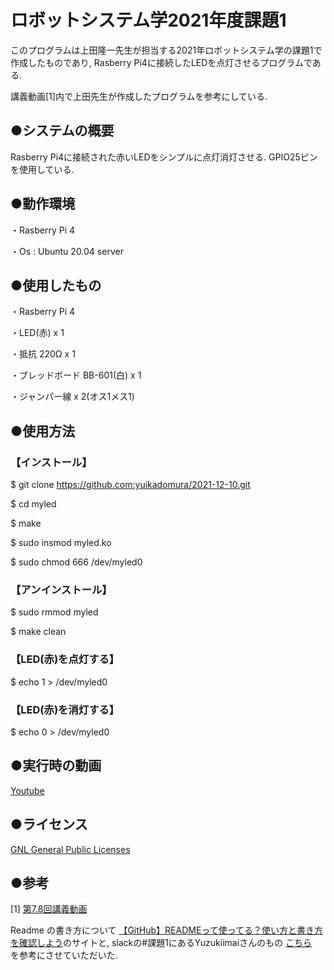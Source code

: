 # ロボットシステム学2021年度課題1

このプログラムは上田隆一先生が担当する2021年ロボットシステム学の課題1で作成したものであり, Rasberry Pi4に接続したLEDを点灯させるプログラムである. 

講義動画[1]内で上田先生が作成したプログラムを参考にしている.



## ●システムの概要

Rasberry Pi4に接続された赤いLEDをシンプルに点灯消灯させる.
GPIO25ピンを使用している.



## ●動作環境 

・Rasberry Pi 4

・Os : Ubuntu 20.04 server



## ●使用したもの 

・Rasberry Pi 4 

・LED(赤) x 1 

・抵抗 220Ω x 1 

・ブレッドボード BB-601(白) x 1

・ジャンパー線 x 2(オス1メス1)



## ●使用方法

### 【インストール】 

 $ git clone https://github.com:yuikadomura/2021-12-10.git 

 $ cd myled

 $ make

 $ sudo insmod myled.ko

 $ sudo chmod 666 /dev/myled0


### 【アンインストール】 

 $ sudo rmmod myled 

 $ make clean


### 【LED(赤)を点灯する】 

 $ echo 1 > /dev/myled0


### 【LED(赤)を消灯する】 

 $ echo 0 > /dev/myled0



## ●実行時の動画 

[Youtube](https://t.co/x2qWj111Z6)



## ●ライセンス
[GNL General Public Licenses](https://www.gnu.org/licenses/licenses.ja.html)



## ●参考
[1]
[第7.8回講義動画](https://cit.manaba.jp/ct/link_iframe_balloon?url=https%3A%2F%2Fwww.youtube.com%2Fwatch%3Fv%3DxQW8-FNuboo)

Readme の書き方について
[【GitHub】READMEって使ってる？使い方と書き方を確認しよう](https://style.potepan.com/articles/33682.html)のサイトと, 
slackの#課題1にあるYuzukiimaiさんのもの
[こちら](https://github.com/yuzukiimai/robosys1)　
を参考にさせていただいた.
